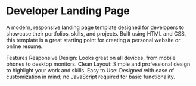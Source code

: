# Developer Landing Page
A modern, responsive landing page template designed for developers to showcase their portfolios, skills, and projects. Built using HTML and CSS, this template is a great starting point for creating a personal website or online resume.

Features
Responsive Design: Looks great on all devices, from mobile phones to desktop monitors.
Clean Layout: Simple and professional design to highlight your work and skills.
Easy to Use: Designed with ease of customization in mind; no JavaScript required for basic functionality.
